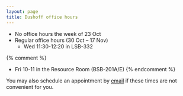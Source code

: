 ```yaml
---
layout: page
title: Dushoff office hours
---
```


* No office hours the week of 23 Oct
* Regular office hours (30 Oct – 17 Nov)
	* Wed 11:30-12:20 in LSB-332

{% comment %} 
* Fri 10-11 in the Resource Room (BSB-201A/E)
{% endcomment %} 

You may also schedule an appointment by [email](mailto:dushoff@mcmaster.ca) if these times are not convenient for you.
